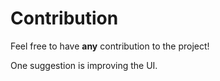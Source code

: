 # Contribution

Feel free to have **any** contribution to the project!

One suggestion is improving the UI.
